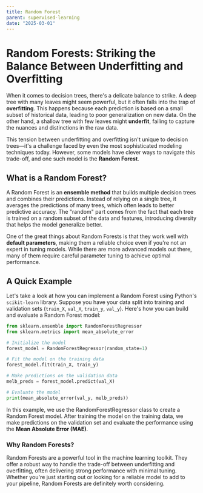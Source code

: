 ```yaml
---
title: Random Forest
parent: supervised-learning
date: "2025-03-01"
---
```


# Random Forests: Striking the Balance Between Underfitting and Overfitting

When it comes to decision trees, there's a delicate balance to strike. A deep tree with many leaves might seem powerful, but it often falls into the trap of **overfitting**. This happens because each prediction is based on a small subset of historical data, leading to poor generalization on new data. On the other hand, a shallow tree with few leaves might **underfit**, failing to capture the nuances and distinctions in the raw data.

This tension between underfitting and overfitting isn't unique to decision trees—it's a challenge faced by even the most sophisticated modeling techniques today. However, some models have clever ways to navigate this trade-off, and one such model is the **Random Forest**.

## What is a Random Forest?

A Random Forest is an **ensemble method** that builds multiple decision trees and combines their predictions. Instead of relying on a single tree, it averages the predictions of many trees, which often leads to better predictive accuracy. The "random" part comes from the fact that each tree is trained on a random subset of the data and features, introducing diversity that helps the model generalize better.

One of the great things about Random Forests is that they work well with **default parameters**, making them a reliable choice even if you're not an expert in tuning models. While there are more advanced models out there, many of them require careful parameter tuning to achieve optimal performance.

## A Quick Example

Let's take a look at how you can implement a Random Forest using Python's `scikit-learn` library. Suppose you have your data split into training and validation sets (`train_X`, `val_X`, `train_y`, `val_y`). Here's how you can build and evaluate a Random Forest model:

```python
from sklearn.ensemble import RandomForestRegressor
from sklearn.metrics import mean_absolute_error

# Initialize the model
forest_model = RandomForestRegressor(random_state=1)

# Fit the model on the training data
forest_model.fit(train_X, train_y)

# Make predictions on the validation data
melb_preds = forest_model.predict(val_X)

# Evaluate the model
print(mean_absolute_error(val_y, melb_preds))
```

In this example, we use the RandomForestRegressor class to create a Random Forest model. After training the model on the training data, we make predictions on the validation set and evaluate the performance using the **Mean Absolute Error (MAE)**.

### Why Random Forests?

Random Forests are a powerful tool in the machine learning toolkit. They offer a robust way to handle the trade-off between underfitting and overfitting, often delivering strong performance with minimal tuning. Whether you're just starting out or looking for a reliable model to add to your pipeline, Random Forests are definitely worth considering.
